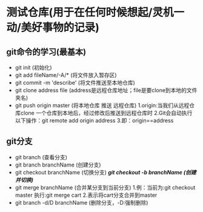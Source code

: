 # 测试仓库(用于在任何时候想起/灵机一动/美好事物的记录)
## git命令的学习(最基本)
- git init (初始化)
- git add  fileName/-A/* (将文件放入暂存区)
- git commit -m 'describe' (将文件推送至本地仓库)
- git clone address file (address是远程仓库地址；file是要clone到本地的文件夹名)
- git push origin master (将本地仓库 推送 远程仓库)
1.origin:当我们从远程仓库clone 一个仓库到本地后，经过修改后推送到远程仓库时
2.Git会自动执行以下操作：git remote add origin address
3.即：origin==address
## git分支
- git branch (查看分支)
- git branch branchName (创建分支)
- git checkout branchName (切换分支)
***git checkout -b branchName (创建并切换)***
- git merge branchName (合并某分支到当前分支)
1.例：当前为:git checkout master 执行:git merge cart
2.表示将cart分支合并到master
- git branch -d/D branchName (删除分支，-D:强制删除)